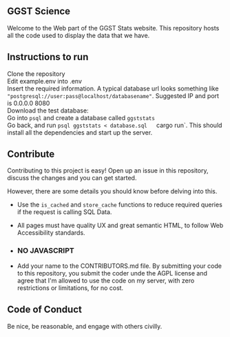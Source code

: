 ## GGST Science

Welcome to the Web part of the GGST Stats website. This repository hosts all the code used to display the data that we have. 

## Instructions to run
Clone the repository  
Edit example.env into .env  
Insert the required information. A typical database url looks something like `"postgresql://user:pass@localhost/databasename"`. Suggested IP and port is 0.0.0.0 8080  
Download the test database: <link coming soon>  
Go into `psql` and create a database called `ggststats`  
Go back, and run `psql ggststats < database.sql  
`cargo run`. This should install all the dependencies and start up the server.


## Contribute

Contributing to this project is easy! Open up an issue in this repository, discuss the changes and you can get started. 

However, there are some details you should know before delving into this.

* Use the `is_cached` and `store_cache` functions to reduce required queries if the request is calling SQL Data. 

* All pages must have quality UX and great semantic HTML, to follow Web Accessibility standards.

* ### NO JAVASCRIPT

* Add your name to the CONTRIBUTORS.md file. By submitting your code to this repository, you submit the coder unde the AGPL license and agree that I'm allowed to use the code on my server, with zero restrictions or limitations, for no cost. 

## Code of Conduct

Be nice, be reasonable, and engage with others civilly. 
